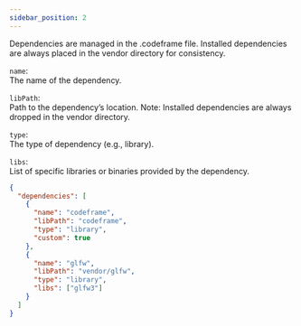 ```yaml
---
sidebar_position: 2
---
```


Dependencies are managed in the .codeframe file.
Installed dependencies are always placed in the vendor directory for consistency.

`name`:  
The name of the dependency.

`libPath`:  
Path to the dependency’s location.
Note: Installed dependencies are always dropped in the vendor directory.

`type`:  
The type of dependency (e.g., library).

`libs`:  
List of specific libraries or binaries provided by the dependency.

```json title=".codeframe"
{
  "dependencies": [
    {
      "name": "codeframe",
      "libPath": "codeframe",
      "type": "library",
      "custom": true
    },
    {
      "name": "glfw",
      "libPath": "vendor/glfw",
      "type": "library",
      "libs": ["glfw3"]
    }
  ]
}
```
